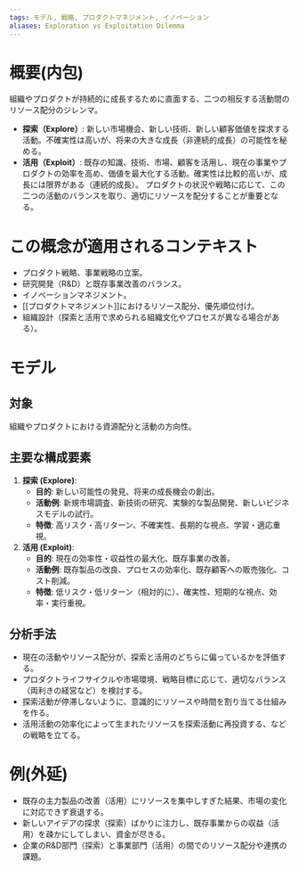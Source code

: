 ```yaml
---
tags: モデル, 戦略, プロダクトマネジメント, イノベーション
aliases: Exploration vs Exploitation Dilemma
---
```


# 概要(内包)

組織やプロダクトが持続的に成長するために直面する、二つの相反する活動間のリソース配分のジレンマ。
- **探索（Explore）**: 新しい市場機会、新しい技術、新しい顧客価値を探求する活動。不確実性は高いが、将来の大きな成長（非連続的成長）の可能性を秘める。
- **活用（Exploit）**: 既存の知識、技術、市場、顧客を活用し、現在の事業やプロダクトの効率を高め、価値を最大化する活動。確実性は比較的高いが、成長には限界がある（連続的成長）。
プロダクトの状況や戦略に応じて、この二つの活動のバランスを取り、適切にリソースを配分することが重要となる。

# この概念が適用されるコンテキスト

- プロダクト戦略、事業戦略の立案。
- 研究開発（R&D）と既存事業改善のバランス。
- イノベーションマネジメント。
- [[プロダクトマネジメント]]におけるリソース配分、優先順位付け。
- 組織設計（探索と活用で求められる組織文化やプロセスが異なる場合がある）。

# モデル

## 対象

組織やプロダクトにおける資源配分と活動の方向性。

## 主要な構成要素

1.  **探索 (Explore)**:
    - **目的**: 新しい可能性の発見、将来の成長機会の創出。
    - **活動例**: 新規市場調査、新技術の研究、実験的な製品開発、新しいビジネスモデルの試行。
    - **特徴**: 高リスク・高リターン、不確実性、長期的な視点、学習・適応重視。
2.  **活用 (Exploit)**:
    - **目的**: 現在の効率性・収益性の最大化、既存事業の改善。
    - **活動例**: 既存製品の改良、プロセスの効率化、既存顧客への販売強化、コスト削減。
    - **特徴**: 低リスク・低リターン（相対的に）、確実性、短期的な視点、効率・実行重視。

## 分析手法

- 現在の活動やリソース配分が、探索と活用のどちらに偏っているかを評価する。
- プロダクトライフサイクルや市場環境、戦略目標に応じて、適切なバランス（両利きの経営など）を検討する。
- 探索活動が停滞しないように、意識的にリソースや時間を割り当てる仕組みを作る。
- 活用活動の効率化によって生まれたリソースを探索活動に再投資する、などの戦略を立てる。

# 例(外延)

- 既存の主力製品の改善（活用）にリソースを集中しすぎた結果、市場の変化に対応できず衰退する。
- 新しいアイデアの探求（探索）ばかりに注力し、既存事業からの収益（活用）を疎かにしてしまい、資金が尽きる。
- 企業のR&D部門（探索）と事業部門（活用）の間でのリソース配分や連携の課題。
